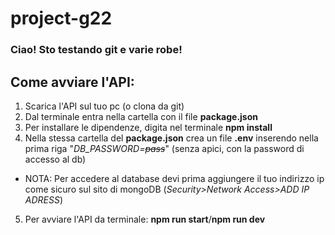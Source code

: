 # project-g22

### Ciao! Sto testando git e varie robe!

## Come avviare l'API:
1. Scarica l'API sul tuo pc (o clona da git)
2. Dal terminale entra nella cartella con il file **package.json**
3. Per installare le dipendenze, digita nel terminale **npm install**
4. Nella stessa cartella del **package.json** crea un file **.env** inserendo nella prima riga "*DB_PASSWORD=~~pass~~*" (senza apici, con la password di accesso al db)
* NOTA: Per accedere al database devi prima aggiungere il tuo indirizzo ip come sicuro sul sito di mongoDB (*Security>Network Access>ADD IP ADRESS*)
5. Per avviare l'API da terminale: **npm run start**/**npm run dev**